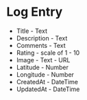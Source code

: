 # Log Entry
* Title - Text
* Description - Text
* Comments - Text
* Rating - scale of 1 - 10
* Image - Text - URL
* Latitude - Number
* Longitude - Number
* CreatedAt - DateTime
* UpdatedAt - DateTime